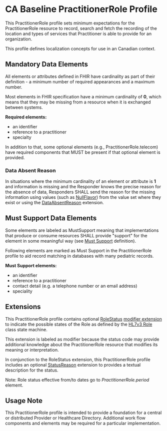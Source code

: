 # CA Baseline PractitionerRole Profile
This PractitionerRole profile sets minimum expectations for the PractitionerRole resource to record, search and fetch the recording of the location and types of services that Practitioner is able to provide for an organization.

This profile defines localization concepts for use in an Canadian context.

## Mandatory Data Elements
All elements or attributes defined in FHIR have cardinality as part of their definition - a minimum number of required appearances and a maximum number.

Most elements in FHIR specification have a minimum cardinality of **0**, which means that they may be missing from a resource when it is exchanged between systems.

**Required elements:**
* an identifier
* reference to a practitioner
* specialty

In addition to that, some optional elements (e.g., PractitionerRole.telecom) have required components that MUST be present if that optional element is provided.

### Data Absent Reason
In situations where the minimum cardinality of an element or attribute is **1** and information is missing and the Responder knows the precise reason for the absence of data, Responders SHALL send the reason for the missing information using values (such as [NullFlavor](https://www.hl7.org/fhir/extension-iso21090-nullflavor.html)) from the value set where they exist or using the [DataAbsentReason](http://hl7.org/fhir/StructureDefinition/data-absent-reason) extension.

## Must Support Data Elements
Some elements are labeled as MustSupport meaning that implementations that produce or consume resources SHALL provide "support" for the element in some meaningful way (see [Must Support](https://build.fhir.org/ig/HL7-Canada/ca-baseline/general-guidance.html#must-support) definition).

Following elements are marked as Must Support in the PractitionerRole profile to aid record matching in databases with many pediatric records.

**Must Support elements:**
* an identifier
* reference to a practitioner
* contact detail (e.g. a telephone number or an email address)
* speciality

## Extensions
This PractitionerRole profile contains optional [RoleStatus]( https://build.fhir.org/ig/HL7-Canada/ca-baseline/extension-ext-rolestatus.html) [modifier extension](https://www.hl7.org/fhir/extensibility.html#modifierExtension) to indicate the possible states of the Role as defined by the [HL7v3 Role]( https://www.hl7.org/fhir/v3/RoleStatus/cs.html) class state machine.

This extension is labeled as modifier because the status code may provide additional knowledge about the PractitionerRole resource that modifies its meaning or interpretation.

In conjunction to the RoleStatus extension, this PractitionerRole profile includes an optional [StatusReason]( https://build.fhir.org/ig/HL7-Canada/ca-baseline/extension-ext-statusreason.html) extension to provides a textual description for the status.

Note: Role status effective from/to dates go to _PractitionerRole.period_ element.

## Usage Note
This PractitionerRole profile is intended to provide a foundation for a central or distributed Provider or Healthcare Directory.
Additional work flow components and elements may be required for a particular implementation.
